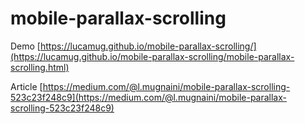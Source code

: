 # mobile-parallax-scrolling

Demo [https://lucamug.github.io/mobile-parallax-scrolling/](https://lucamug.github.io/mobile-parallax-scrolling/mobile-parallax-scrolling.html)

Article [https://medium.com/@l.mugnaini/mobile-parallax-scrolling-523c23f248c9](https://medium.com/@l.mugnaini/mobile-parallax-scrolling-523c23f248c9)
